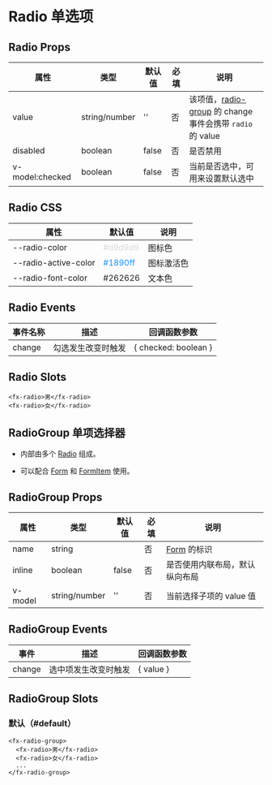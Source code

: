 # Radio 单选项

## Radio Props

| 属性            | 类型          | 默认值 | 必填 | 说明                                                                         |
| --------------- | ------------- | ------ | ---- | ---------------------------------------------------------------------------- |
| value           | string/number | ''     | 否   | 该项值，[radio-group](./RadioGroup.md) 的 change 事件会携带 `radio` 的 value |
| disabled        | boolean       | false  | 否   | 是否禁用                                                                     |
| v-model:checked | boolean       | false  | 否   | 当前是否选中，可用来设置默认选中                                             |

## Radio CSS

| 属性                 | 默认值                             | 说明       |
| -------------------- | ---------------------------------- | ---------- |
| --radio-color        | <font color=#d9d9d9>#d9d9d9</font> | 图标色     |
| --radio-active-color | <font color=#1890ff>#1890ff</font> | 图标激活色 |
| --radio-font-color   | <font color=#262626>#262626</font> | 文本色     |

## Radio Events

| 事件名称 | 描述               | 回调函数参数         |
| -------- | ------------------ | -------------------- |
| change   | 勾选发生改变时触发 | { checked: boolean } |

## Radio Slots

```
<fx-radio>男</fx-radio>
<fx-radio>女</fx-radio>
```

## RadioGroup 单项选择器

- 内部由多个 [Radio](./Radio.md#Radio-单选项) 组成。

- 可以配合 [Form](./Form.md) 和 [FormItem](./Form.md#formitem-表单项) 使用。

## RadioGroup Props

| 属性    | 类型          | 默认值 | 必填 | 说明                           |
| ------- | ------------- | ------ | ---- | ------------------------------ |
| name    | string        |        | 否   | [Form](./Form.md) 的标识       |
| inline  | boolean       | false  | 否   | 是否使用内联布局，默认纵向布局 |
| v-model | string/number | ''     | 否   | 当前选择子项的 value 值        |

## RadioGroup Events

| 事件   | 描述                 | 回调函数参数 |
| ------ | -------------------- | ------------ |
| change | 选中项发生改变时触发 | { value }    |

## RadioGroup Slots

### 默认（#default）

```
<fx-radio-group>
  <fx-radio>男</fx-radio>
  <fx-radio>女</fx-radio>
  ...
</fx-radio-group>
```
